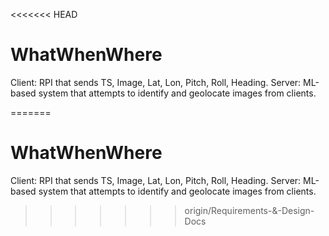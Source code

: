 <<<<<<< HEAD
# WhatWhenWhere
Client: RPI that sends TS, Image, Lat, Lon, Pitch, Roll, Heading. 
Server: ML-based system that attempts to identify and geolocate images from clients. 


=======
# WhatWhenWhere
Client: RPI that sends TS, Image, Lat, Lon, Pitch, Roll, Heading. 
Server: ML-based system that attempts to identify and geolocate images from clients. 


>>>>>>> origin/Requirements-&-Design-Docs
